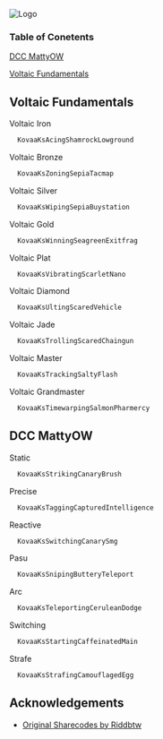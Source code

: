 ![Logo](https://themeta.com/wp-content/uploads/2021/11/kovaaks_logo.png)

### Table of Conetents

[DCC MattyOW](https://github.com/bovaauf/Kovaaks-Sharecodes#dcc-mattyow)

[Voltaic Fundamentals](https://github.com/bovaauf/Kovaaks-Sharecodes/tree/main#voltaic-fundamentals)


## Voltaic Fundamentals
Voltaic Iron
```bash
  KovaaKsAcingShamrockLowground
```
Voltaic Bronze
```bash
  KovaaKsZoningSepiaTacmap
```
Voltaic Silver
```bash
  KovaaKsWipingSepiaBuystation
```
Voltaic Gold
```bash
  KovaaKsWinningSeagreenExitfrag
```
Voltaic Plat
```bash
  KovaaKsVibratingScarletNano
```
Voltaic Diamond
```bash
  KovaaKsUltingScaredVehicle
```
Voltaic Jade
```bash
  KovaaKsTrollingScaredChaingun
```
Voltaic Master
```bash
  KovaaKsTrackingSaltyFlash
```
Voltaic Grandmaster
```bash
  KovaaKsTimewarpingSalmonPharmercy
```




## DCC MattyOW 
Static
```bash
  KovaaKsStrikingCanaryBrush
```
Precise
```bash
  KovaaKsTaggingCapturedIntelligence
```
Reactive
```bash
  KovaaKsSwitchingCanarySmg
```
Pasu
```bash
  KovaaKsSnipingButteryTeleport
```
Arc
```bash
  KovaaKsTeleportingCeruleanDodge
```
Switching
```bash
  KovaaKsStartingCaffeinatedMain
```
Strafe
```bash
  KovaaKsStrafingCamouflagedEgg
```



















































## Acknowledgements

 - [Original Sharecodes by Riddbtw](https://github.com/officialpure/Resources/blob/main/Sharecodes.md)
